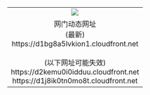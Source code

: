 ﻿<table>
  <tr></tr>
  <tr><td colspan=2 align=center><img src="https://d1bg8a5lvkion1.cloudfront.net/Up/oGate.jpg" /></td></tr>
  <tr><td colspan=2 align=center>网门动态网址<br/>(最新)
<br>https://d1bg8a5lvkion1.cloudfront.net
<br/><br/>(以下网址可能失效)
<br>https://d2kemu0i0idduu.cloudfront.net
<br>https://d1j8ik0tn0mo8t.cloudfront.net
    </td>
  </tr>
</table>
